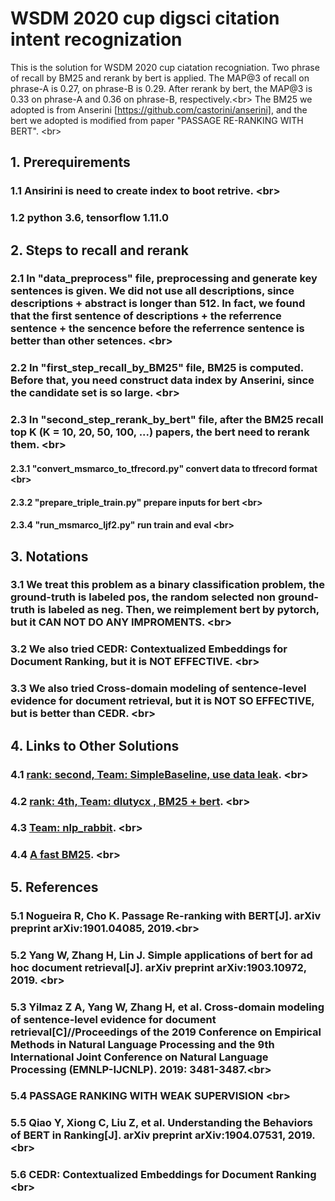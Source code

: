 # WSDM 2020 cup digsci citation intent recognization
 This is the solution for WSDM 2020 cup ciatation recogniation. Two phrase of recall by BM25 and rerank by bert is applied. The MAP@3 of recall on phrase-A is 0.27, on phrase-B is 0.29. After rerank by bert, the MAP@3 is 0.33 on phrase-A and 0.36 on phrase-B, respectively.\<br>
 The BM25 we adopted is from Anserini [https://github.com/castorini/anserini], and the bert we adopted is modified from paper "PASSAGE RE-RANKING WITH BERT". \<br>

## 1. Prerequirements
### 1.1 Ansirini is need to create index to boot retrive. \<br>
### 1.2 python 3.6, tensorflow 1.11.0


## 2. Steps to recall and rerank
### 2.1 In "data_preprocess" file, preprocessing and generate key sentences is given. We did not use all descriptions, since descriptions + abstract is longer than 512. In fact, we found that the first sentence of descriptions + the referrence sentence + the sencence before the referrence sentence is better than other setences. \<br>
### 2.2 In "first_step_recall_by_BM25" file, BM25 is computed. Before that, you need construct data index by Anserini, since the candidate set is so large. \<br>
### 2.3 In "second_step_rerank_by_bert" file, after the BM25 recall top K (K = 10, 20, 50, 100, ...) papers, the bert need to rerank them. \<br>
#### 2.3.1 "convert_msmarco_to_tfrecord.py" convert data to tfrecord format \<br>
#### 2.3.2 "prepare_triple_train.py" prepare inputs for bert \<br>
#### 2.3.4 "run_msmarco_ljf2.py" run train and eval \<br>


## 3. Notations
### 3.1 We treat this problem as a binary classification problem, the ground-truth is labeled pos, the random selected non ground-truth is labeled as neg. Then, we reimplement bert by pytorch, but it CAN NOT DO ANY IMPROMENTS. \<br>
### 3.2 We also tried CEDR: Contextualized Embeddings for Document Ranking, but it is NOT EFFECTIVE. \<br>
### 3.3 We also tried Cross-domain modeling of sentence-level evidence for document retrieval, but it is NOT SO EFFECTIVE, but is better than CEDR. \<br>


## 4. Links to Other Solutions
### 4.1 [rank: second, Team: SimpleBaseline, use data leak](https://github.com/steven95421/WSDM_SimpleBaseline). \<br>
### 4.2 [rank: 4th, Team: dlutycx , BM25 + bert](https://github.com/chengsyuan/WSDM-Adhoc-Document-Retrieval). \<br>
### 4.3 [Team: nlp_rabbit](https://github.com/supercoderhawk/wsdm-digg-2020).  \<br>
### 4.4 [A fast BM25](https://github.com/shuiliwanwu/wsdm_cup2020). \<br>

## 5. References
### 5.1 Nogueira R, Cho K. Passage Re-ranking with BERT[J]. arXiv preprint arXiv:1901.04085, 2019.\<br>
### 5.2 Yang W, Zhang H, Lin J. Simple applications of bert for ad hoc document retrieval[J]. arXiv preprint arXiv:1903.10972, 2019. \<br>
### 5.3 Yilmaz Z A, Yang W, Zhang H, et al. Cross-domain modeling of sentence-level evidence for document retrieval[C]//Proceedings of the 2019 Conference on Empirical Methods in Natural Language Processing and the 9th International Joint Conference on Natural Language Processing (EMNLP-IJCNLP). 2019: 3481-3487.\<br>
### 5.4 PASSAGE RANKING WITH WEAK SUPERVISION \<br>
### 5.5 Qiao Y, Xiong C, Liu Z, et al. Understanding the Behaviors of BERT in Ranking[J]. arXiv preprint arXiv:1904.07531, 2019.\<br>
### 5.6 CEDR: Contextualized Embeddings for Document Ranking \<br>

